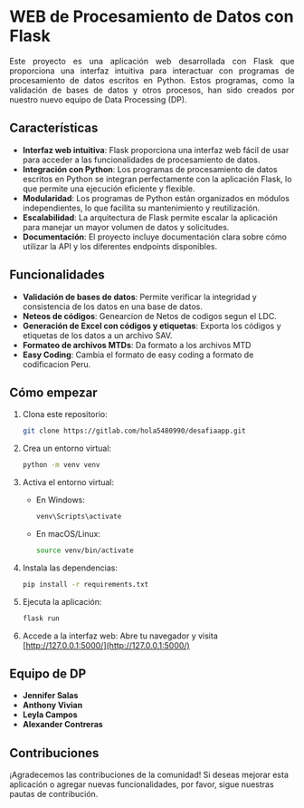 # WEB de Procesamiento de Datos con Flask
<p align="justify">
Este proyecto es una aplicación web desarrollada con Flask que proporciona una interfaz intuitiva para interactuar con programas de procesamiento de datos escritos en Python. Estos programas, como la validación de bases de datos y otros procesos, han sido creados por nuestro nuevo equipo de Data Processing (DP).

## Características

- **Interfaz web intuitiva**: Flask proporciona una interfaz web fácil de usar para acceder a las funcionalidades de procesamiento de datos.
- **Integración con Python**: Los programas de procesamiento de datos escritos en Python se integran perfectamente con la aplicación Flask, lo que permite una ejecución eficiente y flexible.
- **Modularidad**: Los programas de Python están organizados en módulos independientes, lo que facilita su mantenimiento y reutilización.
- **Escalabilidad**: La arquitectura de Flask permite escalar la aplicación para manejar un mayor volumen de datos y solicitudes.
- **Documentación**: El proyecto incluye documentación clara sobre cómo utilizar la API y los diferentes endpoints disponibles.

## Funcionalidades

- **Validación de bases de datos**: Permite verificar la integridad y consistencia de los datos en una base de datos.
- **Neteos de códigos**: Genearcion de Netos de codigos segun el LDC.
- **Generación de Excel con códigos y etiquetas**: Exporta los códigos y etiquetas de los datos a un archivo SAV.
- **Formateo de archivos MTDs**: Da formato a los archivos MTD 
- **Easy Coding**:  Cambia el formato de easy coding a formato de codificacion Peru.


## Cómo empezar

1. Clona este repositorio:
    ```bash
    git clone https://gitlab.com/hola5480990/desafiaapp.git
    ```

2. Crea un entorno virtual:
    ```bash
    python -m venv venv
    ```

3. Activa el entorno virtual:

   - En Windows:
     ```bash
     venv\Scripts\activate
     ```

   - En macOS/Linux:
     ```bash
     source venv/bin/activate
     ```

4. Instala las dependencias:
    ```bash
    pip install -r requirements.txt
    ```

5. Ejecuta la aplicación:
    ```bash
    flask run
    ```

6. Accede a la interfaz web: Abre tu navegador y visita [http://127.0.0.1:5000/](http://127.0.0.1:5000/)

## Equipo de DP

- **Jennifer Salas**
- **Anthony Vivian**
- **Leyla Campos**
- **Alexander Contreras**

## Contribuciones

¡Agradecemos las contribuciones de la comunidad! Si deseas mejorar esta aplicación o agregar nuevas funcionalidades, por favor, sigue nuestras pautas de contribución.
</p>